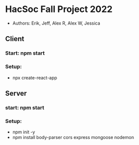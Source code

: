 # HacSoc Fall Project 2022
* Authors: Erik, Jeff, Alex R, Alex W, Jessica


## Client
### Start: npm start
### Setup:
* npx create-react-app


## Server
### start: npm start
### Setup:
* npm init -y
* npm install body-parser cors express mongoose nodemon